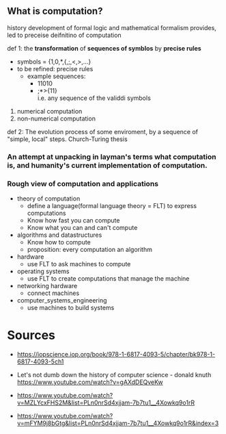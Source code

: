 ## What is computation?

history
development of formal logic and mathematical formalism provides, led to preceise deifnitino of computation

def 1: the **transformation** of **sequences of symblos** by **precise rules**

- symbols = {1,0,\*,{,;,<,>,...}
- to be refined: precise rules
  - example sequences:
    - 11010
    - ;\*>{11}  
      i.e. any sequence of the validdi symbols

1. numerical computation
2. non-numerical computation

def 2: The evolution process of some enviroment, by a sequence of "simple, local" steps. Church-Turing thesis

### An attempt at unpacking in layman's terms what computation is, and humanity's current implementation of computation.

### Rough view of computation and applications

- theory of computation
  - define a language(formal language theory = FLT) to express computations
  - Know how fast you can compute
  - Know what you can and can't compute
- algorithms and datastructures
  - Know how to compute
  - proposition: every computation an algorithm
- hardware
  - use FLT to ask machines to compute
- operating systems
  - use FLT to create computations that manage the machine
- networking hardware
  - connect machines
- computer_systems_engineering
  - use machines to build systems

# Sources

- https://iopscience.iop.org/book/978-1-6817-4093-5/chapter/bk978-1-6817-4093-5ch1

- Let's not dumb down the history of computer science - donald knuth
https://www.youtube.com/watch?v=gAXdDEQveKw

- https://www.youtube.com/watch?v=MZLYcxFHS2M&list=PLn0nrSd4xjjam-7b7tu1__4Xowkq9o1rR

- https://www.youtube.com/watch?v=mFYM9j8bGtg&list=PLn0nrSd4xjjam-7b7tu1__4Xowkq9o1rR&index=3